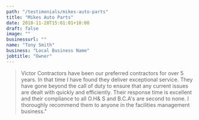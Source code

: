 ```yaml
---
path: "/testimonials/mikes-auto-parts"
title: "Mikes Auto Parts"
date: 2018-11-28T15:01:01+10:00
draft: false
image: ""
businessurl: ""
name: "Tony Smith"
business: "Local Business Name"
jobtitle: "Owner"
---
```


> Victor Contractors have been our preferred contractors for over 5 years. In that time I have found they deliver exceptional service. They have gone beyond the call of duty to ensure that any current issues are dealt with quickly and efficiently. Their response time is excellent and their compliance to all O.H& S and B.C.A's are second to none. I thoroughly recommend them to anyone in the facilities management business."
